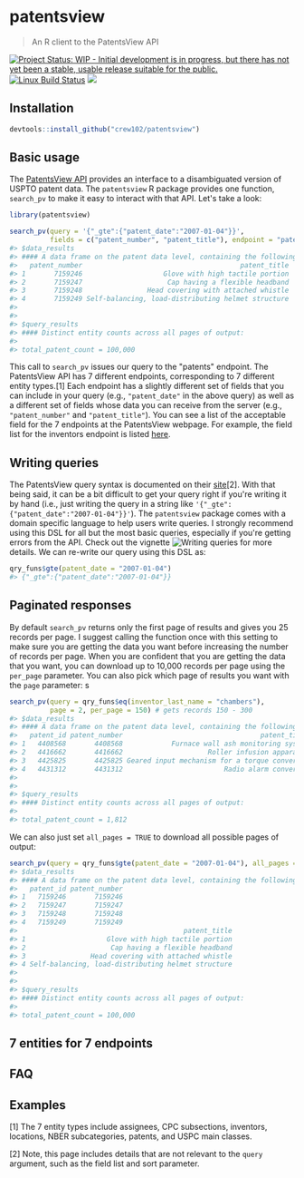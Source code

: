 patentsview
===========

> An R client to the PatentsView API

[![Project Status: WIP - Initial development is in progress, but there has not yet been a stable, usable release suitable for the public.](http://www.repostatus.org/badges/latest/wip.svg)](http://www.repostatus.org/#wip) [![Linux Build Status](https://travis-ci.org/crew102/patentsview.svg?branch=master)](https://travis-ci.org/crew102/patentsview) <!-- [![Windows Build status](https://ci.appveyor.com/api/projects/status/github/crew102/patentsview?svg=true)](https://ci.appveyor.com/project/crew102/patentsview) --> [![](http://www.r-pkg.org/badges/version/patentsview)](http://www.r-pkg.org/pkg/patentsview)

Installation
------------

``` r
devtools::install_github("crew102/patentsview")
```

Basic usage
-----------

The [PatentsView API](http://www.patentsview.org/api/doc.html) provides an interface to a disambiguated version of USPTO patent data. The `patentsview` R package provides one function, `search_pv` to make it easy to interact with that API. Let's take a look:

``` r
library(patentsview)

search_pv(query = '{"_gte":{"patent_date":"2007-01-04"}}',
          fields = c("patent_number", "patent_title"), endpoint = "patents")
#> $data_results
#> #### A data frame on the patent data level, containing the following columns: patent_number (character), patent_title (character)
#>   patent_number                                       patent_title
#> 1       7159246                    Glove with high tactile portion
#> 2       7159247                     Cap having a flexible headband
#> 3       7159248                Head covering with attached whistle
#> 4       7159249 Self-balancing, load-distributing helmet structure
#> 
#> 
#> $query_results
#> #### Distinct entity counts across all pages of output:
#> 
#> total_patent_count = 100,000
```

This call to `search_pv` issues our query to the "patents" endpoint. The PatentsView API has 7 different endpoints, corresponding to 7 different entity types.[1] Each endpoint has a slightly different set of fields that you can include in your query (e.g., `"patent_date"` in the above query) as well as a different set of fields whose data you can receive from the server (e.g., `"patent_number"` and `"patent_title"`). You can see a list of the acceptable field for the 7 endpoints at the PatentsView webpage. For example, the field list for the inventors endpoint is listed [here](herehttp://www.patentsview.org/api/inventor.html#field_list).

Writing queries
---------------

The PatentsView query syntax is documented on their [site](http://www.patentsview.org/api/query-language.html#query_string_format)[2]. With that being said, it can be a bit difficult to get your query right if you're writing it by hand (i.e., just writing the query in a string like `'{"_gte":{"patent_date":"2007-01-04"}}'`). The `patentsview` package comes with a domain specific language to help users write queries. I strongly recommend using this DSL for all but the most basic queries, especially if you're getting errors from the API. Check out the vignette ![Writing queries](vignettes/writing-queries.Rmd) for more details. We can re-write our query using this DSL as:

``` r
qry_funs$gte(patent_date = "2007-01-04")
#> {"_gte":{"patent_date":"2007-01-04"}}
```

Paginated responses
-------------------

By default `search_pv` returns only the first page of results and gives you 25 records per page. I suggest calling the function once with this setting to make sure you are getting the data you want before increasing the number of records per page. When you are confident that you are getting the data that you want, you can download up to 10,000 records per page using the `per_page` parameter. You can also pick which page of results you want with the `page` parameter: s

``` r
search_pv(query = qry_funs$eq(inventor_last_name = "chambers"),
          page = 2, per_page = 150) # gets records 150 - 300
#> $data_results
#> #### A data frame on the patent data level, containing the following columns: patent_id (character), patent_number (character), patent_title (character)
#>   patent_id patent_number                                  patent_title
#> 1   4408568       4408568            Furnace wall ash monitoring system
#> 2   4416662       4416662                     Roller infusion apparatus
#> 3   4425825       4425825 Geared input mechanism for a torque converter
#> 4   4431312       4431312                         Radio alarm converter
#> 
#> 
#> $query_results
#> #### Distinct entity counts across all pages of output:
#> 
#> total_patent_count = 1,812
```

We can also just set `all_pages = TRUE` to download all possible pages of output:

``` r
search_pv(query = qry_funs$gte(patent_date = "2007-01-04"), all_pages = TRUE)
#> $data_results
#> #### A data frame on the patent data level, containing the following columns: patent_id (character), patent_number (character), patent_title (character)
#>   patent_id patent_number
#> 1   7159246       7159246
#> 2   7159247       7159247
#> 3   7159248       7159248
#> 4   7159249       7159249
#>                                         patent_title
#> 1                    Glove with high tactile portion
#> 2                     Cap having a flexible headband
#> 3                Head covering with attached whistle
#> 4 Self-balancing, load-distributing helmet structure
#> 
#> 
#> $query_results
#> #### Distinct entity counts across all pages of output:
#> 
#> total_patent_count = 100,000
```

7 entities for 7 endpoints
--------------------------

FAQ
---

<!-- * Note on 10,000 limit -->
<!-- * Note on API being unpred  -->
Examples
--------

[1] The 7 entity types include assignees, CPC subsections, inventors, locations, NBER subcategories, patents, and USPC main classes.

[2] Note, this page includes details that are not relevant to the `query` argument, such as the field list and sort parameter.
